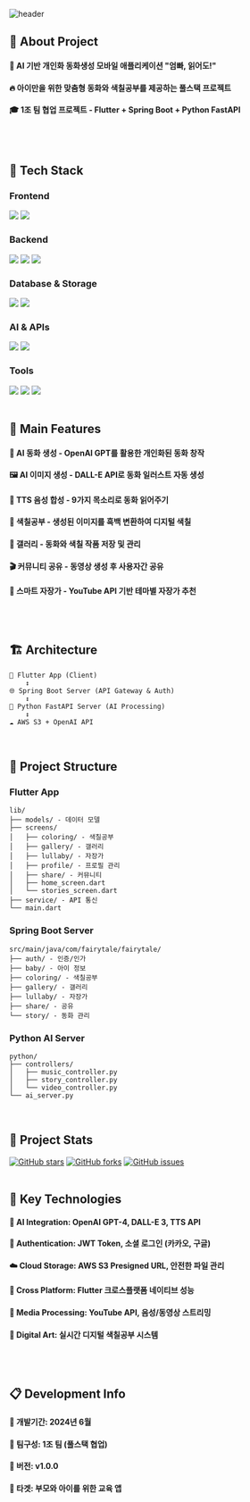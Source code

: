 <div>
  
  <!--Header-->
  ![header](https://capsule-render.vercel.app/api?type=waving&color=gradient&height=300&section=header&text=Fairytale%20App%20%F0%9F%93%96)
  
</div>
<div>
  <!--Body-->
  
  ## 👀 About Project
  #### :raising_hand: AI 기반 개인화 동화생성 모바일 애플리케이션 "엄빠, 읽어도!"<br/>
  #### :fire: 아이만을 위한 맞춤형 동화와 색칠공부를 제공하는 풀스택 프로젝트<br/>
  #### :mortar_board: 1조 팀 협업 프로젝트 - Flutter + Spring Boot + Python FastAPI
  <br/>
  <br/>
  
  ## 🧱 Tech Stack
  ### Frontend
  <!--Flutter-->
  <img src="https://img.shields.io/badge/Flutter-02569B?style=flat-square&logo=flutter&logoColor=white"/>
  <!--Dart-->
  <img src="https://img.shields.io/badge/Dart-0175C2?style=flat-square&logo=dart&logoColor=white"/>
  <br/>
  
  ### Backend
  <!--Spring Boot-->
  <img src="https://img.shields.io/badge/Spring_Boot-6DB33F?style=flat-square&logo=spring-boot&logoColor=white"/>
  <!--Python-->
  <img src="https://img.shields.io/badge/Python-3776AB?style=flat-square&logo=python&logoColor=white"/>
  <!--FastAPI-->
  <img src="https://img.shields.io/badge/FastAPI-009688?style=flat-square&logo=FastAPI&logoColor=white"/>
  <br/>
  
  ### Database & Storage
  <!--MySQL-->
  <img src="https://img.shields.io/badge/MySQL-4479A1?style=flat-square&logo=MySQL&logoColor=white"/>
  <!--Amazon AWS-->
  <img src="https://img.shields.io/badge/Amazon_S3-FF9900?style=flat-square&logo=amazon-s3&logoColor=white"/>
  <br/>
  
  ### AI & APIs
  <!--OpenAI-->
  <img src="https://img.shields.io/badge/OpenAI-412991?style=flat-square&logo=openai&logoColor=white"/>
  <!--YouTube API-->
  <img src="https://img.shields.io/badge/YouTube_API-FF0000?style=flat-square&logo=youtube&logoColor=white"/>
  <br/>
  
  ### Tools
  <!--GitHub-->
  <img src="https://img.shields.io/badge/GitHub-181717?style=flat-square&logo=github&logoColor=white"/>
  <!--Notion-->
  <img src="https://img.shields.io/badge/Notion-000000?style=flat-square&logo=notion&logoColor=white"/>
  <!--Figma-->
  <img src="https://img.shields.io/badge/Figma-F24E1E?style=flat-square&logo=figma&logoColor=white"/>
  <br/>
  <br/>
  
  ## 🌟 Main Features
  #### 🎨 AI 동화 생성 - OpenAI GPT를 활용한 개인화된 동화 창작
  #### 🖼️ AI 이미지 생성 - DALL-E API로 동화 일러스트 자동 생성  
  #### 🎵 TTS 음성 합성 - 9가지 목소리로 동화 읽어주기
  #### 🎨 색칠공부 - 생성된 이미지를 흑백 변환하여 디지털 색칠
  #### 📱 갤러리 - 동화와 색칠 작품 저장 및 관리
  #### 🎬 커뮤니티 공유 - 동영상 생성 후 사용자간 공유
  #### 🎵 스마트 자장가 - YouTube API 기반 테마별 자장가 추천
  <br/>
  <br/>
  
  ## 🏗️ Architecture
  ```
  📱 Flutter App (Client)
      ↕️
  🌐 Spring Boot Server (API Gateway & Auth)
      ↕️  
  🧠 Python FastAPI Server (AI Processing)
      ↕️
  ☁️ AWS S3 + OpenAI API
  ```
  <br/>
  
  ## 📂 Project Structure
  ### Flutter App
  ```
  lib/
  ├── models/ - 데이터 모델
  ├── screens/
  │   ├── coloring/ - 색칠공부
  │   ├── gallery/ - 갤러리  
  │   ├── lullaby/ - 자장가
  │   ├── profile/ - 프로필 관리
  │   ├── share/ - 커뮤니티
  │   ├── home_screen.dart
  │   └── stories_screen.dart
  ├── service/ - API 통신
  └── main.dart
  ```
  
  ### Spring Boot Server
  ```
  src/main/java/com/fairytale/fairytale/
  ├── auth/ - 인증/인가
  ├── baby/ - 아이 정보
  ├── coloring/ - 색칠공부
  ├── gallery/ - 갤러리
  ├── lullaby/ - 자장가
  ├── share/ - 공유
  └── story/ - 동화 관리
  ```
  
  ### Python AI Server  
  ```
  python/
  ├── controllers/
  │   ├── music_controller.py
  │   ├── story_controller.py
  │   └── video_controller.py
  └── ai_server.py
  ```
  <br/>
  
  ## 🤔 Project Stats
  [![GitHub stars](https://img.shields.io/github/stars/ansdud923/fairytale-app)](https://github.com/ansdud923/fairytale-app)
  [![GitHub forks](https://img.shields.io/github/forks/ansdud923/fairytale-app)](https://github.com/ansdud923/fairytale-app)
  [![GitHub issues](https://img.shields.io/github/issues/ansdud923/fairytale-app)](https://github.com/ansdud923/fairytale-app)
  <br/>
  <br/>
  
  ## 🚀 Key Technologies
  #### 🧠 **AI Integration**: OpenAI GPT-4, DALL-E 3, TTS API 
  #### 🔐 **Authentication**: JWT Token, 소셜 로그인 (카카오, 구글)
  #### ☁️ **Cloud Storage**: AWS S3 Presigned URL, 안전한 파일 관리
  #### 📱 **Cross Platform**: Flutter 크로스플랫폼 네이티브 성능
  #### 🎵 **Media Processing**: YouTube API, 음성/동영상 스트리밍
  #### 🎨 **Digital Art**: 실시간 디지털 색칠공부 시스템
  <br/>
  <br/>
  
  ## 📋 Development Info
  #### 📅 **개발기간**: 2024년 6월
  #### 👥 **팀구성**: 1조 팀 (풀스택 협업)
  #### 📱 **버전**: v1.0.0
  #### 🎯 **타겟**: 부모와 아이를 위한 교육 앱
  
</div>
<!--
**Fairytale App** is a ✨ *special* ✨ project that creates personalized fairy tales for children using AI technology.

Features:
- 🎨 AI Story Generation with OpenAI GPT
- 🖼️ AI Image Creation with DALL-E  
- 🎵 Text-to-Speech with multiple voices
- 🎨 Digital Coloring Book
- 📱 Gallery Management
- 🎬 Community Sharing
- 🎵 Smart Lullaby Service
-->
